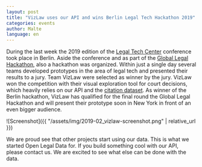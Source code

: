 ```yaml
---
layout: post
title: "VizLaw uses our API and wins Berlin Legal Tech Hackathon 2019"
categories: events
author: Malte
language: en
---
```

During the last week the 2019 edition of the [Legal Tech Center](https://berlinlegal.tech/2019/) conference took place in Berlin. 
Aside the conference and as part of the [Global Legal Hackathon](https://globallegalhackathon.com/), also a hackathon was organized.
Within just a single day several teams developed prototypes in the area of legal tech and presented their results to a jury.
Team VizLaw were selected as winner by the jury. 
VizLaw won the competition with their visual exploration tool for court decisions, which heavily relies on our API
and the [citation dataset](http://openlegaldata.io/research/2019/02/19/court-decision-dataset.html).
As winner of the Berlin hackathon, VizLaw has qualified for the final round the Global Legal Hackathon 
and will present their prototype soon in New York in front of an even bigger audience.

![Screenshot]({{ "/assets/img/2019-02_vizlaw-screenshot.png" | relative_url }})

We are proud see that other projects start using our data. 
This is what we started Open Legal Data for. If you build something cool with our API, please contact us. 
We are excited to see what else can be done with the data.
